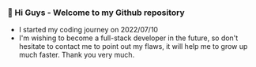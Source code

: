 ### 👋 Hi Guys - Welcome to my Github repository
- I started my coding journey on 2022/07/10
- I'm wishing to become a full-stack developer in the future, so don't hesitate to contact me to point out my flaws, it will help me to grow up much faster. Thank you very much.

<!--
**mranhngoc/mranhngoc** is a ✨ _special_ ✨ repository because its `README.md` (this file) appears on your GitHub profile.

Here are some ideas to get you started:

- 🔭 I’m currently working on ...
- 🌱 I’m currently learning ...
- 👯 I’m looking to collaborate on ...
- 🤔 I’m looking for help with ...
- 💬 Ask me about ...
- 📫 How to reach me: ...
- 😄 Pronouns: ...
- ⚡ Fun fact: ...
-->

